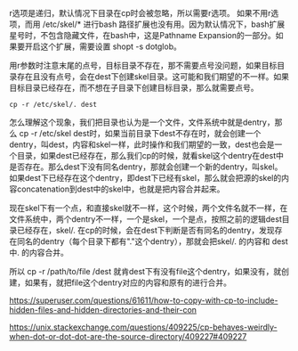 r选项是递归，默认情况下目录在cp时会被忽略，所以需要r选项。 如果不用r选项，而用 /etc/skel/* 进行bash 路径扩展也没有用。因为默认情况下，bash扩展星号时，不包含隐藏文件，在bash中，这是Pathname Expansion的一部分。如果要开启这个扩展，需要设置 shopt -s dotglob。

用r参数时注意末尾的点号，目标目录不存在，那不需要点号没问题，如果目标目录存在且没有点号，会在dest下创建skel目录。这可能和我们期望的不一样。如果目标目录已经存在，而不想在子目录下创建目标目录，那么就需要点号。

    cp -r /etc/skel/. dest
    
怎么理解这个现象，我们把目录也认为是一个文件，文件系统中就是dentry，那么 cp -r /etc/skel dest时，如果当前目录下dest不存在时，就会创建一个dentry，叫dest，内容和skel一样，此时操作和我们期望的一致，dest也会是一个目录，如果dest已经存在，那么我们cp的时候，就看skel这个dentry在dest中是否存在。那么dest下没有同名dentry，那就会创建一个新的dentry，叫skel。如果dest下已经存在这个dentry，即dest下已经有skel，那么就会把源的skel的内容concatenation到dest中的skel中，也就是把内容合并起来。

现在skel下有一个点，和直接skel就不一样，这个时候，两个文件名就不一样，在文件系统中，两个dentry不一样，一个是skel，一个是点，按照之前的逻辑dest目录已经存在，skel/. 在cp的时候，会在dest下判断是否有同名的dentry，发现存在同名的dentry（每个目录下都有"."这个dentry），那就会把skel/. 的内容和 dest中. 的内容合并。

所以 cp -r /path/to/file /dest 就肯dest下有没有file这个dentry，如果没有，就创建，如果有，就把file这个dentry对应的内容和原有的进行合并。
 
https://superuser.com/questions/61611/how-to-copy-with-cp-to-include-hidden-files-and-hidden-directories-and-their-con

https://unix.stackexchange.com/questions/409225/cp-behaves-weirdly-when-dot-or-dot-dot-are-the-source-directory/409227#409227
